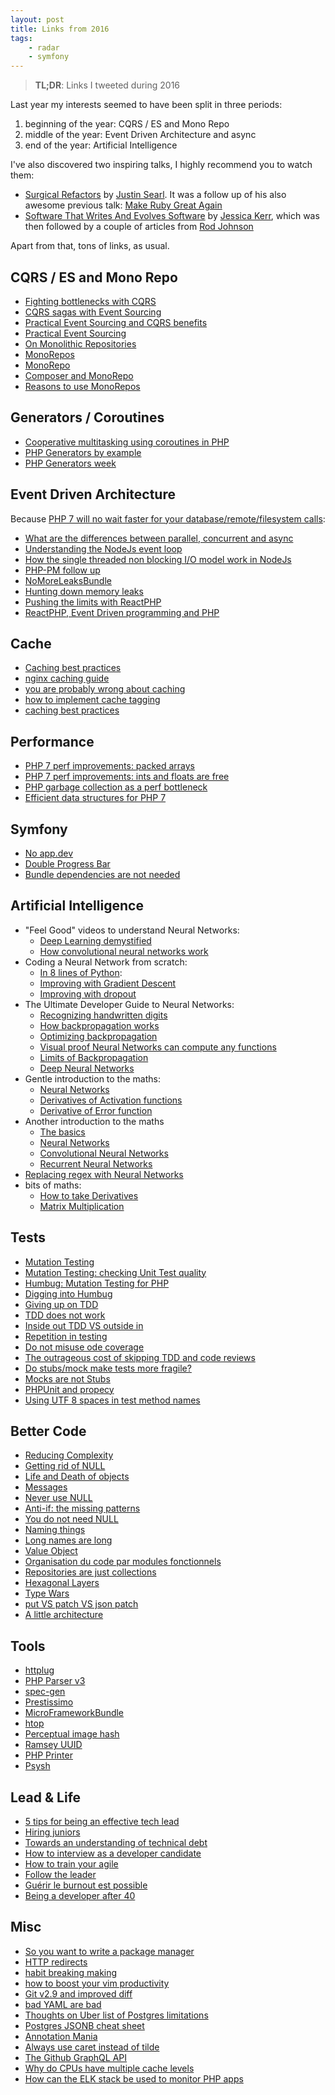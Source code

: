 ```yaml
---
layout: post
title: Links from 2016
tags:
    - radar
    - symfony
---
```


> **TL;DR**: Links I tweeted during 2016

Last year my interests seemed to have been split in three periods:

1. beginning of the year: CQRS / ES and Mono Repo
2. middle of the year: Event Driven Architecture and async
3. end of the year: Artificial Intelligence

I've also discovered two inspiring talks, I highly recommend you to watch them:

* [Surgical Refactors](http://blog.testdouble.com/posts/2016-09-16-surgical-refactors-with-suture.html)
  by [Justin Searl](https://twitter.com/searls). It was a follow up of his also awesome previous talk:
  [Make Ruby Great Again](http://blog.testdouble.com/posts/2016-05-09-make-ruby-great-again.html)
* [Software That Writes And Evolves Software](https://the-composition.com/software-that-writes-and-evolves-software-953578a6fc36)
  by [Jessica Kerr](https://medium.com/@jessitron), which was then followed by a couple of articles from [Rod Johnson](https://the-composition.com/@springrod)

Apart from that, tons of links, as usual.

## CQRS / ES and Mono Repo

* [Fighting bottlenecks with CQRS](http://verraes.net/2013/12/fighting-bottlenecks-with-cqrs/)
* [CQRS sagas with Event Sourcing](http://blog.jonathanoliver.com/cqrs-sagas-with-event-sourcing-part-i-of-ii/)
* [Practical Event Sourcing and CQRS benefits](http://blog.sapiensworks.com/post/2016/06/06/practical-event-sourcing-and-cqrs-benefits)
* [Practical Event Sourcing](http://verraes.net/2014/03/practical-event-sourcing/)
* [On Monolithic Repositories](http://gregoryszorc.com/blog/2014/09/09/on-monolithic-repositories/)
* [MonoRepos](https://qafoo.com/talks/15_10_symfony_live_berlin_monorepos.pdf)
* [MonoRepo](http://danluu.com/monorepo/)
* [Composer and MonoRepo](https://carlosbuenosvinos.com/working-at-the-same-time-in-a-project-and-its-dependencies-composer-and-path-type-repository/)
* [Reasons to use MonoRepos](http://www.drmaciver.com/2016/10/why-you-should-use-a-single-repository-for-all-your-companys-projects/)

## Generators / Coroutines

* [Cooperative multitasking using coroutines in PHP](http://nikic.github.io/2012/12/22/Cooperative-multitasking-using-coroutines-in-PHP.html)
* [PHP Generators by example](https://markbakeruk.net/2016/01/19/a-functional-guide-to-cat-herding-with-php-generators/)
* [PHP Generators week](https://blog.pascal-martin.fr/post/php-generators-week.html)

## Event Driven Architecture

Because [PHP 7 will no wait faster for your database/remote/filesystem calls](https://twitter.com/giveupalready/status/731034388406894593):

* [What are the differences between parallel, concurrent and async](https://www.quora.com/What-are-the-differences-between-parallel-concurrent-and-asynchronous-programming)
* [Understanding the NodeJs event loop](http://blog.mixu.net/2011/02/01/understanding-the-node-js-event-loop/)
* [How the single threaded non blocking I/O model work in NodeJs](http://stackoverflow.com/questions/14795145/how-the-single-threaded-non-blocking-io-model-works-in-node-js)
* [PHP-PM follow up](http://marcjschmidt.de/blog/2016/04/16/php-high-performance-reactphp-jarves-symfony-follow-up.html)
* [NoMoreLeaksBundle](https://github.com/AndrewCarterUK/NoMoreLeaksBundle)
* [Hunting down memory leaks](https://speakerdeck.com/bitone/hunting-down-memory-leaks-with-php-meminfo)
* [Pushing the limits with ReactPHP](https://speakerdeck.com/clue/t3dd16-pushing-the-limits-with-react-php)
* [ReactPHP, Event Driven programming and PHP](https://www.reddit.com/r/PHP/comments/2uonkb/reactphp_eventdriven_programming_and_php_as_a/)

## Cache

* [Caching best practices](https://jakearchibald.com/2016/caching-best-practices/)
* [nginx caching guide](https://www.nginx.com/blog/nginx-caching-guide/)
* [you are probably wrong about caching](https://msol.io/blog/tech/youre-probably-wrong-about-caching/)
* [how to implement cache tagging](https://tideways.io/profiler/blog/how-to-implementing-cache-tagging-with-apc-or-memcache-without-hurting-performance)
* [caching best practices](https://jakearchibald.com/2016/caching-best-practices/)

## Performance

* [PHP 7 perf improvements: packed arrays](https://blog.blackfire.io/php-7-performance-improvements-packed-arrays.html)
* [PHP 7 perf improvements: ints and floats are free](https://blog.blackfire.io/php-7-performance-improvements-ints-floats-free.html)
* [PHP garbage collection as a perf bottleneck](https://tideways.io/profiler/blog/php-session-garbage-collection-the-unknown-performance-bottleneck)
* [Efficient data structures for PHP 7](https://medium.com/@rtheunissen/efficient-data-structures-for-php-7-9dda7af674cd)

## Symfony

* [No app.dev](https://www.pmg.com/blog/symfony-no-app-dev/)
* [Double Progress Bar](https://github.com/symfony/symfony/pull/10356)
* [Bundle dependencies are not needed](https://blog.fervo.se/blog/2016/02/07/bundle-deps/)

## Artificial Intelligence

* "Feel Good" videos to understand Neural Networks:
  * [Deep Learning demystified](https://brohrer.github.io/deep_learning_demystified.html)
  * [How convolutional neural networks work](https://brohrer.github.io/how_convolutional_neural_networks_work.html)
* Coding a Neural Network from scratch:
  * [In 8 lines of Python](http://iamtrask.github.io/2015/07/12/basic-python-network/):
  * [Improving with Gradient Descent](http://iamtrask.github.io/2015/07/27/python-network-part2/)
  * [Improving with dropout](https://iamtrask.github.io/2015/07/28/dropout/)
* The Ultimate Developer Guide to Neural Networks:
  * [Recognizing handwritten digits](http://neuralnetworksanddeeplearning.com/chap1.html)
  * [How backpropagation works](http://neuralnetworksanddeeplearning.com/chap2.html)
  * [Optimizing backpropagation](http://neuralnetworksanddeeplearning.com/chap3.html)
  * [Visual proof Neural Networks can compute any functions](http://neuralnetworksanddeeplearning.com/chap4.html)
  * [Limits of Backpropagation](http://neuralnetworksanddeeplearning.com/chap5.html)
  * [Deep Neural Networks](http://neuralnetworksanddeeplearning.com/chap6.html)
* Gentle introduction to the maths:
  * [Neural Networks](https://theclevermachine.wordpress.com/2014/09/11/a-gentle-introduction-to-artificial-neural-networks/)
  * [Derivatives of Activation functions](https://theclevermachine.wordpress.com/2014/09/08/derivation-derivatives-for-common-neural-network-activation-functions/)
  * [Derivative of Error function](https://theclevermachine.wordpress.com/2014/09/06/derivation-error-backpropagation-gradient-descent-for-neural-networks/)
* Another introduction to the maths
  * [The basics](http://andrew.gibiansky.com/blog/machine-learning/machine-learning-the-basics/)
  * [Neural Networks](http://andrew.gibiansky.com/blog/machine-learning/machine-learning-neural-networks/)
  * [Convolutional Neural Networks](http://andrew.gibiansky.com/blog/machine-learning/convolutional-neural-networks/)
  * [Recurrent Neural Networks](http://andrew.gibiansky.com/blog/machine-learning/recurrent-neural-networks/)
* [Replacing regex with Neural Networks](http://dlacombejr.github.io/2016/11/13/deep-learning-for-regex.html)
* bits of maths:
  * [How to take Derivatives](http://www.wikihow.com/Take-Derivatives)
  * [Matrix Multiplication](http://matrixmultiplication.xyz/)

## Tests

* [Mutation Testing](http://blog.cleancoder.com/uncle-bob/2016/06/10/MutationTesting.html)
* [Mutation Testing: checking Unit Test quality](http://blog.eleven-labs.com/en/mutation-testing-check-quality-unit-tests/)
* [Humbug: Mutation Testing for PHP](https://github.com/padraic/humbug)
* [Digging into Humbug](http://blog.kevingomez.fr/2016/10/23/digging-into-humbug/)
* [Giving up on TDD](http://blog.cleancoder.com/uncle-bob/2016/03/19/GivingUpOnTDD.html)
* [TDD does not work](http://blog.cleancoder.com/uncle-bob/2016/11/10/TDD-Doesnt-work.html)
* [Inside out TDD VS outside in](https://8thlight.com/blog/georgina-mcfadyen/2016/06/27/inside-out-tdd-vs-outside-in.html)
* [Repetition in testing](https://www.maaikebrinkhof.nl/2016/03/repetition-in-testing/)
* [Do not misuse ode coverage](https://codeahoy.com/2016/04/16/do-not-misuse-code-coverage/)
* [The outrageous cost of skipping TDD and code reviews](https://medium.com/javascript-scene/the-outrageous-cost-of-skipping-tdd-code-reviews-57887064c412)
* [Do stubs/mock make tests more fragile?](https://github.com/ciaranmcnulty/driving-design-through-examples/issues/2)
* [Mocks are not Stubs](https://martinfowler.com/articles/mocksArentStubs.html)
* [PHPUnit and propecy](https://github.com/gnugat/knowledge/commit/9a3ca3b033bcadc2731a90ab309837dffba37ad5#diff-42f16124359ffa9639380e5df80b612fL29)
* [Using UTF 8 spaces in test method names](https://twitter.com/matthieunapoli/status/768388058823725056)

## Better Code

* [Reducing Complexity](https://www.ibuildings.nl/blog/2016/01/programming-guidelines-part-1-reducing-complexity)
* [Getting rid of NULL](https://www.ibuildings.nl/blog/2016/01/programming-guidelines-part-2-getting-rid-null)
* [Life and Death of objects](https://www.ibuildings.nl/blog/2016/02/programming-guidelines-part-3-life-and-death-objects)
* [Messages](https://www.ibuildings.nl/blog/2016/02/programming-guidelines-part-4-messages)
* [Never use NULL](https://qafoo.com/blog/083_never_use_null.html)
* [Anti-if: the missing patterns](https://code.joejag.com/2016/anti-if-the-missing-patterns.html)
* [You do not need NULL](http://hamishdickson.github.io/scala/functional/programming/2016/06/05/you-dont-need-null.html)
* [Naming things](http://monospacedmonologues.com/post/138532840924/naming-things)
* [Long names are long](http://journal.stuffwithstuff.com/2016/06/16/long-names-are-long/)
* [Value Object](https://martinfowler.com/bliki/ValueObject.html)
* [Organisation du code par modules fonctionnels](http://tech.wizaplace.com/posts/organisation-du-code-par-modules-fonctionnels)
* [Repositories are just collections](http://wouterj.nl/2016/12/repositories-are-just-collections/)
* [Hexagonal Layers](http://tpierrain.blogspot.co.uk/2016/04/hexagonal-layers.html)
* [Type Wars](http://blog.cleancoder.com/uncle-bob/2016/05/01/TypeWars.html)
* [put VS patch VS json patch](https://philsturgeon.uk/api/2016/05/03/put-vs-patch-vs-json-patch/)
* [A little architecture](http://blog.cleancoder.com/uncle-bob/2016/01/04/ALittleArchitecture.html)

## Tools

* [httplug](https://github.com/php-http/httplug)
* [PHP Parser v3](https://github.com/nikic/PHP-Parser/releases/tag/v3.0.0alpha1)
* [spec-gen](http://memio.github.io/spec-gen/)
* [Prestissimo](https://github.com/hirak/prestissimo)
* [MicroFrameworkBundle](http://gnugat.github.io/micro-framework-bundle/)
* [htop](http://peteris.rocks/blog/htop/)
* [Perceptual image hash](https://jenssegers.com/61/perceptual-image-hashes)
* [Ramsey UUID](https://benramsey.com/blog/2016/04/ramsey-uuid/)
* [PHP Printer](https://memio.github.io/PHP-Printer/)
* [Psysh](http://psysh.org/)

## Lead & Life

* [5 tips for being an effective tech lead](https://www.thoughtworks.com/insights/blog/5-tips-being-effective-tech-lead)
* [Hiring juniors](http://ryanbigg.com/2016/04/hiring-juniors)
* [Towards an understanding of technical debt](https://medium.com/@kellan/towards-an-understanding-of-technical-debt-ae0f97cc0553)
* [How to interview as a developer candidate](https://medium.com/@djsmith42/how-to-interview-as-a-developer-candidate-b666734f12dd)
* [How to train your agile](https://dannorth.net/2016/07/04/how-to-train-your-agile/)
* [Follow the leader](https://medium.com/@marlenac/follow-the-leader-de9f79e90e6)
* [Guérir le burnout est possible](https://speakerdeck.com/mcpaccard/guerir-le-burnout-cest-possible-mix-it-2016)
* [Being a developer after 40](https://medium.freecodecamp.com/being-a-developer-after-40-3c5dd112210c)

## Misc

* [So you want to write a package manager](https://medium.com/@sdboyer/so-you-want-to-write-a-package-manager-4ae9c17d9527)
* [HTTP redirects](https://daniel.haxx.se/blog/2016/02/18/http-redirects/)
* [habit breaking making](http://vimcasts.org/blog/2013/02/habit-breaking-habit-making/)
* [how to boost your vim productivity](https://sheerun.net/2014/03/21/how-to-boost-your-vim-productivity/)
* [Git v2.9 and improved diff](https://twitter.com/jxxf/status/742799938501890048)
* [bad YAML are bad](https://github.com/doctrine/doctrine2/pull/5932#issuecomment-233593524)
* [Thoughts on Uber list of Postgres limitations](https://blog.2ndquadrant.com/thoughts-on-ubers-list-of-postgres-limitations/)
* [Postgres JSONB cheat sheet](https://github.com/gnugat/knowledge/blob/master/cheat-sheets/postgresql.md#jsonb)
* [Annotation Mania](http://annotatiomania.com/)
* [Always use caret instead of tilde](https://developer.happyr.com/always-use-caret-instead-of-tilde)
* [The Github GraphQL API](https://githubengineering.com/the-github-graphql-api/)
* [Why do CPUs have multiple cache levels](https://fgiesen.wordpress.com/2016/08/07/why-do-cpus-have-multiple-cache-levels/)
* [How can the ELK stack be used to monitor PHP apps](https://www.sitepoint.com/how-can-the-elk-stack-be-used-to-monitor-php-apps/)

